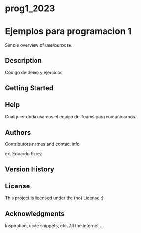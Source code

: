 # prog1_2023
# Ejemplos para programacion 1

Simple overview of use/purpose.

## Description

Código de demo y ejercicos.

## Getting Started

## Help

Cualquier duda usamos el equipo de Teams para comunicarnos.

## Authors

Contributors names and contact info

ex. Eduardo Perez

## Version History

## License

This project is licensed under the (no) License :)

## Acknowledgments

Inspiration, code snippets, etc. All the internet ...
